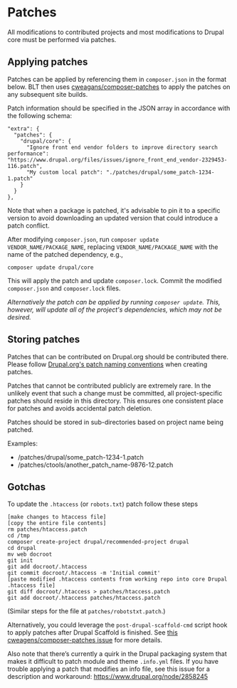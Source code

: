 # Patches

All modifications to contributed projects and most modifications to Drupal core must be performed via patches.

## Applying patches

Patches can be applied by referencing them in `composer.json` in the format below. BLT then uses [cweagans/composer-patches](https://github.com/cweagans/composer-patches) to apply the patches on any subsequent site builds.

Patch information should be specified in the JSON array in accordance with the following schema:

    "extra": {
      "patches": {
        "drupal/core": {
          "Ignore front end vendor folders to improve directory search performance": "https://www.drupal.org/files/issues/ignore_front_end_vendor-2329453-116.patch",
          "My custom local patch": "./patches/drupal/some_patch-1234-1.patch"
        }
      }
    },

Note that when a package is patched, it's advisable to pin it to a specific version to avoid downloading an updated version that could introduce a patch conflict.

After modifying `composer.json`, run `composer update VENDOR_NAME/PACKAGE_NAME`, replacing `VENDOR_NAME/PACKAGE_NAME` with the name of the patched dependency, e.g.,

    composer update drupal/core

This will apply the patch and update `composer.lock`. Commit the modified `composer.json` and `composer.lock` files.

_Alternatively the patch can be applied by running `composer update`. This, however, will update all of the project's dependencies, which may not be desired._

## Storing patches

Patches that can be contributed on Drupal.org should be contributed there. Please follow [Drupal.org's patch naming conventions](https://www.drupal.org/node/1054616#naming-conventions) when creating patches.

Patches that cannot be contributed publicly are extremely rare. In the unlikely event that such a change must be committed, all project-specific patches should reside in this directory. This ensures one consistent place for patches and avoids accidental patch deletion.

Patches should be stored in sub-directories based on project name being patched.

Examples:

- /patches/drupal/some_patch-1234-1.patch
- /patches/ctools/another_patch_name-9876-12.patch

## Gotchas

To update the `.htaccess` (or `robots.txt`) patch follow these steps
```
[make changes to htaccess file]
[copy the entire file contents]
rm patches/htaccess.patch
cd /tmp
composer create-project drupal/recommended-project drupal
cd drupal
mv web docroot
git init
git add docroot/.htaccess
git commit docroot/.htaccess -m 'Initial commit'
[paste modified .htaccess contents from working repo into core Drupal .htaccess file]
git diff docroot/.htaccess > patches/htaccess.patch
git add docroot/.htaccess patches/htaccess.patch
```

(Similar steps for the file at `patches/robotstxt.patch`.)


Alternatively, you could leverage the `post-drupal-scaffold-cmd` script hook to apply patches after Drupal Scaffold is finished. See [this cweagens/composer-patches issue](https://github.com/acquia/blt/issues/1135#issuecomment-285404408) for more details.



Also note that there’s currently a quirk in the Drupal packaging system that makes it difficult to patch module and theme `.info.yml` files. If you have trouble applying a patch that modifies an info file, see this issue for a description and workaround: https://www.drupal.org/node/2858245
